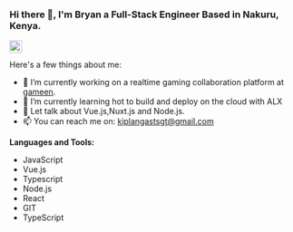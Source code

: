 

### Hi there 👋, I'm Bryan a Full-Stack Engineer Based in Nakuru, Kenya.
<a href="https://www.linkedin.com/in/gibson-silali/">
  <img align="left" alt="Silali's LinkedIN" width="22px" src="https://raw.githubusercontent.com/peterthehan/peterthehan/master/assets/linkedin.svg" />
</a>
<br/>
<br/>
Here's a few things about me:

- 🔭 I’m currently working on a realtime gaming collaboration platform at [gameen](https://gameen.com/). 
- 🌱 I’m currently learning hot to build and deploy on the cloud with ALX
- 💬 Let talk about Vue.js,Nuxt.js  and Node.js.
- 📫 You can reach me on: kiplangastsgt@gmail.com

**Languages and Tools:**
- JavaScript
- Vue.js
- Typescript
- Node.js
- React
- GIT
- TypeScript

